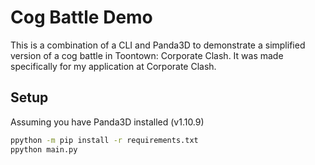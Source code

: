 # Cog Battle Demo

This is a combination of a CLI and Panda3D to demonstrate a simplified version
of a cog battle in Toontown: Corporate Clash. It was made specifically for my
application at Corporate Clash.

## Setup

Assuming you have Panda3D installed (v1.10.9)
```bash
ppython -m pip install -r requirements.txt
ppython main.py
```

